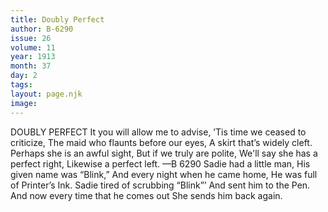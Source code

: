 ```yaml
---
title: Doubly Perfect
author: B-6290
issue: 26
volume: 11
year: 1913
month: 37
day: 2
tags:
layout: page.njk
image:
---
```

DOUBLY PERFECT    It you will allow me to advise, ’Tis time we ceased to criticize, The maid who flaunts before our eyes, A skirt that’s widely cleft. Perhaps she is an awful sight, But if we truly are polite, We'll say she has a perfect right, Likewise a perfect left. —B 6290       Sadie had a little man, His given name was “Blink,” And every night when he came home, He was full of Printer’s Ink. Sadie tired of scrubbing “Blink”’ And sent him to the Pen. And now every time that he comes out She sends him back again. 

